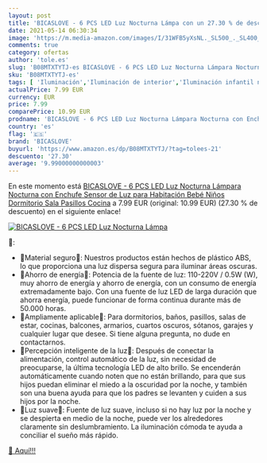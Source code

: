 ```yaml
---
layout: post
title: 'BICASLOVE - 6 PCS LED Luz Nocturna Lámpa con un 27.30 % de descuento'
date: 2021-05-14 06:30:34
image: 'https://m.media-amazon.com/images/I/31WFB5yXsNL._SL500_._SL400_.jpg'
comments: true
category: ofertas
author: 'tole.es'
slug: 'B08MTXTYTJ-es BICASLOVE - 6 PCS LED Luz Nocturna Lámpara Nocturna con...'
sku: 'B08MTXTYTJ-es'
tags: [ 'Iluminación','Iluminación de interior','Iluminación infantil nocturna','Lámparas e iluminación infantil','bebé','bicaslove', ]
actualPrice: 7.99 EUR
currency: EUR
price: 7.99
comparePrice: 10.99 EUR
prodname: 'BICASLOVE - 6 PCS LED Luz Nocturna Lámpara Nocturna con Enchufe Sensor de Luz para Habitación Bebé Niños Dormitorio Sala Pasillos Cocina'
country: 'es'
flag: '🇪🇸'
brand: 'BICASLOVE'
buyurl: 'https://www.amazon.es/dp/B08MTXTYTJ/?tag=tolees-21'
descuento: '27.30'
average: '9.99000000000003'
---
```


En este momento está [BICASLOVE - 6 PCS LED Luz Nocturna Lámpara Nocturna con Enchufe Sensor de Luz para Habitación Bebé Niños Dormitorio Sala Pasillos Cocina](https://www.amazon.es/dp/B08MTXTYTJ/?tag=tolees-21) a 7.99 EUR (original: 10.99 EUR) (27.30 %  de descuento) en el siguiente enlace!

[![BICASLOVE - 6 PCS LED Luz Nocturna Lámpa](https://m.media-amazon.com/images/I/31WFB5yXsNL._SL500_._SL400_.jpg)](https://www.amazon.es/dp/B08MTXTYTJ/?tag=tolees-21)

🔎:

- 💎Material seguro💎: Nuestros productos están hechos de plástico ABS, lo que proporciona una luz dispersa segura para iluminar áreas oscuras.
- 💎Ahorro de energía💎: Potencia de la fuente de luz: 110-220V / 0.5W (W), muy ahorro de energía y ahorro de energía, con un consumo de energía extremadamente bajo. Con una fuente de luz LED de larga duración que ahorra energía, puede funcionar de forma continua durante más de 50.000 horas.
- 💎Ampliamente aplicable💎: Para dormitorios, baños, pasillos, salas de estar, cocinas, balcones, armarios, cuartos oscuros, sótanos, garajes y cualquier lugar que desee. Si tiene alguna pregunta, no dude en contactarnos.
- 💎Percepción inteligente de la luz💎: Después de conectar la alimentación, control automático de la luz, sin necesidad de preocuparse, la última tecnología LED de alto brillo. Se encenderán automáticamente cuando noten que no están brillando, para que sus hijos puedan eliminar el miedo a la oscuridad por la noche, y también son una buena ayuda para que los padres se levanten y cuiden a sus hijos por la noche.
- 💎Luz suave💎: Fuente de luz suave, incluso si no hay luz por la noche y se despierta en medio de la noche, puede ver los alrededores claramente sin deslumbramiento. La iluminación cómoda te ayuda a conciliar el sueño más rápido.

[🛒 Aquí!!!](https://www.amazon.es/dp/B08MTXTYTJ/?tag=tolees-21)
